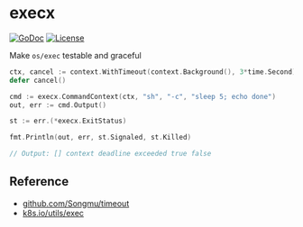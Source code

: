 # execx
[![GoDoc](https://godoc.org/github.com/izumin5210/execx?status.svg)](https://godoc.org/github.com/izumin5210/execx)
[![License](https://img.shields.io/github/license/izumin5210/execx)](./LICENSE)


Make `os/exec` testable and graceful

```go
ctx, cancel := context.WithTimeout(context.Background(), 3*time.Second)
defer cancel()

cmd := execx.CommandContext(ctx, "sh", "-c", "sleep 5; echo done")
out, err := cmd.Output()

st := err.(*execx.ExitStatus)

fmt.Println(out, err, st.Signaled, st.Killed)

// Output: [] context deadline exceeded true false
```

## Reference

- [github.com/Songmu/timeout](https://godoc.org/github.com/Songmu/timeout)
- [k8s.io/utils/exec](https://godoc.org/k8s.io/utils/exec)

